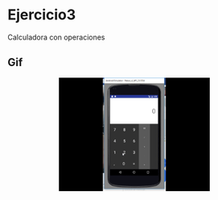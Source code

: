 Ejercicio3
========================

Calculadora con operaciones

Gif
---------

<div align="center">
    <center>
        <img src="/img/calcu.gif" width="300">
    </center>
</div>
<br><br>
